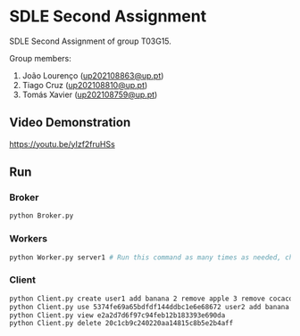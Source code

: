 # SDLE Second Assignment

SDLE Second Assignment of group T03G15.

Group members:

1. João Lourenço (up202108863@up.pt)
2. Tiago Cruz (up202108810@up.pt)
3. Tomás Xavier (up202108759@up.pt)

## Video Demonstration
https://youtu.be/yIzf2fruHSs

## Run

### Broker

```sh
python Broker.py
```

### Workers

```sh
python Worker.py server1 # Run this command as many times as needed, changing the server number
```

### Client

```sh
python Client.py create user1 add banana 2 remove apple 3 remove cocacola 3 delete banana
python Client.py use 5374fe69a65bdfdf144ddbc1e6e68672 user2 add banana 3 remove bandaid 1
python Client.py view e2a2d7d6f97c94feb12b183393e690da
python Client.py delete 20c1cb9c240220aa14815c8b5e2b4aff
```
